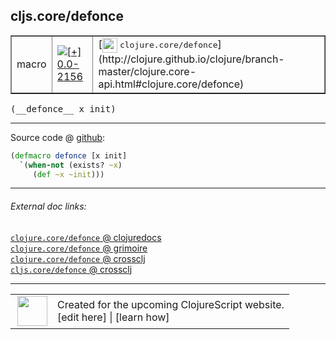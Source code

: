 ## cljs.core/defonce



 <table border="1">
<tr>
<td>macro</td>
<td><a href="https://github.com/cljsinfo/cljs-api-docs/tree/0.0-2156"><img valign="middle" alt="[+] 0.0-2156" title="Added in 0.0-2156" src="https://img.shields.io/badge/+-0.0--2156-lightgrey.svg"></a> </td>
<td>
[<img height="24px" valign="middle" src="http://i.imgur.com/1GjPKvB.png"> <samp>clojure.core/defonce</samp>](http://clojure.github.io/clojure/branch-master/clojure.core-api.html#clojure.core/defonce)
</td>
</tr>
</table>


 <samp>
(__defonce__ x init)<br>
</samp>

---







Source code @ [github](https://github.com/clojure/clojurescript/blob/r3291/src/main/clojure/cljs/core.clj#L135-L137):

```clj
(defmacro defonce [x init]
  `(when-not (exists? ~x)
     (def ~x ~init)))
```

<!--
Repo - tag - source tree - lines:

 <pre>
clojurescript @ r3291
└── src
    └── main
        └── clojure
            └── cljs
                └── <ins>[core.clj:135-137](https://github.com/clojure/clojurescript/blob/r3291/src/main/clojure/cljs/core.clj#L135-L137)</ins>
</pre>

-->

---



###### External doc links:

[`clojure.core/defonce` @ clojuredocs](http://clojuredocs.org/clojure.core/defonce)<br>
[`clojure.core/defonce` @ grimoire](http://conj.io/store/v1/org.clojure/clojure/1.7.0-beta3/clj/clojure.core/defonce/)<br>
[`clojure.core/defonce` @ crossclj](http://crossclj.info/fun/clojure.core/defonce.html)<br>
[`cljs.core/defonce` @ crossclj](http://crossclj.info/fun/cljs.core/defonce.html)<br>

---

 <table>
<tr><td>
<img valign="middle" align="right" width="48px" src="http://i.imgur.com/Hi20huC.png">
</td><td>
Created for the upcoming ClojureScript website.<br>
[edit here] | [learn how]
</td></tr></table>

[edit here]:https://github.com/cljsinfo/cljs-api-docs/blob/master/cljsdoc/cljs.core_defonce.cljsdoc
[learn how]:https://github.com/cljsinfo/cljs-api-docs/wiki/cljsdoc-files

<!--

This information was too distracting to show to readers, but I'll leave it
commented here since it is helpful to:

- pretty-print the data used to generate this document
- and show how to retrieve that data



The API data for this symbol:

```clj
{:ns "cljs.core",
 :name "defonce",
 :signature ["[x init]"],
 :history [["+" "0.0-2156"]],
 :type "macro",
 :full-name-encode "cljs.core_defonce",
 :source {:code "(defmacro defonce [x init]\n  `(when-not (exists? ~x)\n     (def ~x ~init)))",
          :title "Source code",
          :repo "clojurescript",
          :tag "r3291",
          :filename "src/main/clojure/cljs/core.clj",
          :lines [135 137]},
 :full-name "cljs.core/defonce",
 :clj-symbol "clojure.core/defonce"}

```

Retrieve the API data for this symbol:

```clj
;; from Clojure REPL
(require '[clojure.edn :as edn])
(-> (slurp "https://raw.githubusercontent.com/cljsinfo/cljs-api-docs/catalog/cljs-api.edn")
    (edn/read-string)
    (get-in [:symbols "cljs.core/defonce"]))
```

-->
